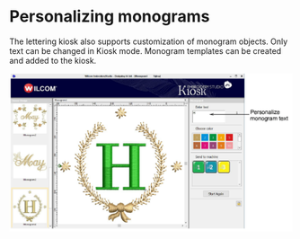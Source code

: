 # Personalizing monograms

The lettering kiosk also supports customization of monogram objects. Only text can be changed in Kiosk mode. Monogram templates can be created and added to the kiosk.

![KioskMonograms.png](assets/KioskMonograms.png)

